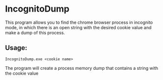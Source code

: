 # IncognitoDump
This program allows you to find the chrome browser process in incognito mode, in which there is an open string with the desired cookie value and make a dump of this process.
## Usage:
```
IncognitoDump.exe <cookie name>
```
The program will create a process memory dump that contains a string with the cookie value
